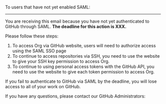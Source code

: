 To users that have not yet enabled SAML:

---

You are receiving this email because you have not yet authenticated to GitHub through SAML. **The deadline for this action is XXX.** 

Please follow these steps:

1. To access Org via GitHub website, users will need to authorize access using the SAML SSO page
2. To continue to access repositories via SSH, you need to use the website to give your SSH key permission to access Org. 
3. To continue to using personal access tokens with the GitHub API, you need to use the website to give each token permission to access Org.

If you fail to authenticate to GitHub via SAML by the deadline, you will lose access to all of your work on GitHub.

If you have any questions, please contact our GitHub Administrators: